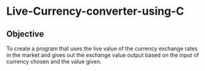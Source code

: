 # Live-Currency-converter-using-C

## Objective

To create a program that uses the live value of the currency exchange rates in the market and gives out the exchange value output based on the input of currency chosen and the value given.
